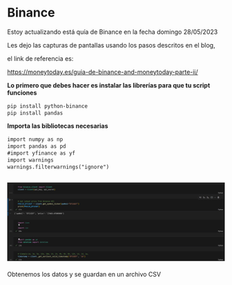 # Binance
Estoy actualizando está quía de Binance en la fecha domingo 28/05/2023

Les dejo las capturas de pantallas usando los pasos descritos en el blog, 

el link de referencia es: 

https://moneytoday.es/guia-de-binance-and-moneytoday-parte-ii/

**Lo primero que debes hacer es instalar las librerías para que tu script funciones**

```
pip install python-binance
pip install pandas
```
**Importa las bibliotecas necesarias**

```
import numpy as np
import pandas as pd
#import yfinance as yf
import warnings
warnings.filterwarnings("ignore")
```
![Aquí la descripción de la imagen por si no carga](https://github.com/JMoneytoday/Binance/blob/main/2023-05-28.png)
--
Obtenemos los datos y se guardan en un archivo CSV

